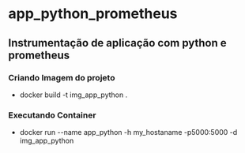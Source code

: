 # app_python_prometheus

## Instrumentação de aplicação com python e prometheus

### Criando Imagem do projeto

* docker build -t img_app_python .

### Executando Container

* docker run --name app_python -h my_hostaname -p5000:5000 -d img_app_python
